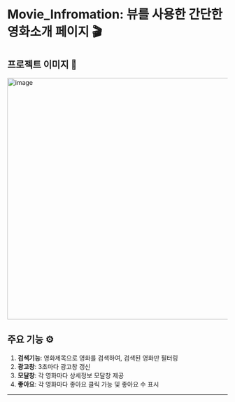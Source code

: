 # Movie_Infromation: 뷰를 사용한 간단한 영화소개 페이지 🎬

## 프로젝트 이미지 📝
<img width="551" alt="image" src="https://github.com/Koo-Tae-Ho/Movie_Information/assets/133594273/17c33a82-4beb-4340-a229-ce0f25bcfba4">

## 주요 기능 ⚙️

1. **검색기능**: 영화제목으로 영화를 검색하여, 검색된 영화만 필터링
2. **광고창**: 3초마다 광고창 갱신
3. **모달창**: 각 영화마다 상세정보 모달창 제공
4. **좋아요**: 각 영화마다 좋아요 클릭 가능 및 좋아요 수 표시

---






